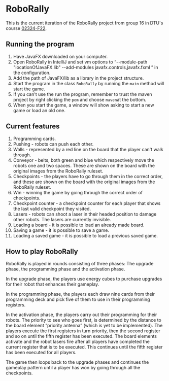 # RoboRally
This is the current iteration of the RoboRally project from group 16 in DTU's course [02324-F22](https://kurser.dtu.dk/course/02324).

## Running the program
1. Have JavaFX downloaded on your computer.
2. Open RoboRally in IntelliJ and set vm options to “--module-path
   "locationOfJavaFX.lib" --add-modules javafx.controls,javafx.fxml ” in the
   configuration.
3. Add the path of JavaFX/lib as a library in the project structure.
4. Start the program in the class `RoboRally` by running the `main` method will start the game.
5. If you can't use the run the program, remember to trust the maven project by right clicking the `pom` and choose `maven`at the bottom.
6. When you start the game, a window will show asking to start a new game or load an old one.

## Current features
1. Programming cards.
2. Pushing - robots can push each other.
3. Walls - represented by a red line on the board that the player can't walk through.
4. Conveyor - belts, both green and blue which respectively move the robots one and two spaces. These are shown on the board with the original images from the RoboRally ruleset.
5. Checkpoints - the players have to go through them in the correct order, and these are shown on the board with the original images from the RoboRally ruleset.
6. Win - winning the game by going through the correct order of checkpoints.
7. Checkpoint counter - a checkpoint counter for each player that shows the last valid checkpoint they visited.
8. Lasers - robots can shoot a laser in their headed position to damage other robots. The lasers are currently invisible.
9. Loading a board - it is possible to load an already made board.
10. Saving a game - it is possible to save a game.
11. Loading a saved game - it is possible to load a previous saved game.


## How to play RoboRally
RoboRally is played in rounds consisting of three phases: The upgrade phase, the
programming phase and the activation phase.

In the upgrade phase, the players use energy cubes to purchase upgrades for their robot
that enhances their gameplay.

In the programming phase, the players each draw nine cards from their programming deck
and pick five of them to use in their programming registers.

In the activation phase, the players carry out their programming for their robots. The priority
to see who goes first, is determined by the distance to the board element “priority antenna”
(which is yet to be implemented). The players execute the first registers in turn priority, then
the second register and so on until the fifth register has been executed. The board elements
activate and the robot lasers fire after all players have completed the current register that is
to be executed. This continues until the fifth register has been executed for all players. 

The game then loops back to the upgrade phases and continues the gameplay pattern until a player has won by going
through all the checkpoints.